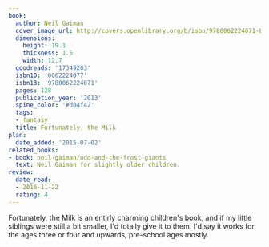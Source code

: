 ```yaml
---
book:
  author: Neil Gaiman
  cover_image_url: http://covers.openlibrary.org/b/isbn/9780062224071-L.jpg
  dimensions:
    height: 19.1
    thickness: 1.5
    width: 12.7
  goodreads: '17349203'
  isbn10: '0062224077'
  isbn13: '9780062224071'
  pages: 128
  publication_year: '2013'
  spine_color: '#d04f42'
  tags:
  - fantasy
  title: Fortunately, the Milk
plan:
  date_added: '2015-07-02'
related_books:
- book: neil-gaiman/odd-and-the-frost-giants
  text: Neil Gaiman for slightly older children.
review:
  date_read:
  - 2016-11-22
  rating: 4
---
```


Fortunately, the Milk is an entirly charming children's book, and if my little siblings were still a bit smaller, I'd
totally give it to them. I'd say it works for the ages three or four and upwards, pre-school ages mostly.
